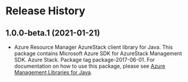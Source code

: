 # Release History

## 1.0.0-beta.1 (2021-01-21)

- Azure Resource Manager AzureStack client library for Java. This package contains Microsoft Azure SDK for AzureStack Management SDK. Azure Stack. Package tag package-2017-06-01. For documentation on how to use this package, please see [Azure Management Libraries for Java](https://aka.ms/azsdk/java/mgmt).
